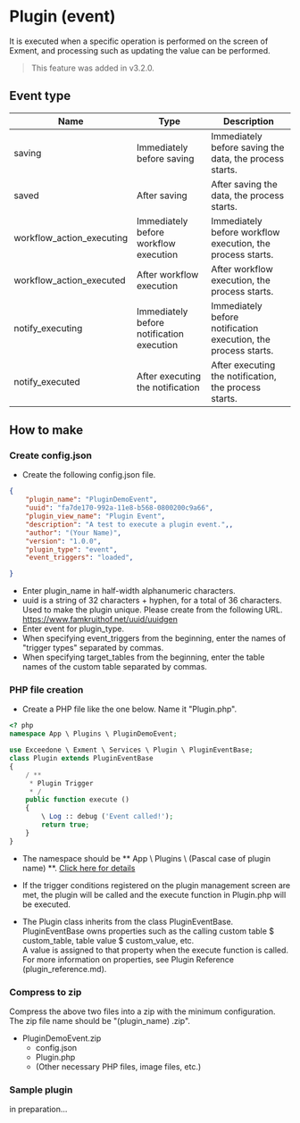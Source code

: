 # Plugin (event)
It is executed when a specific operation is performed on the screen of Exment, and processing such as updating the value can be performed.

> This feature was added in v3.2.0.

## Event type

| Name | Type | Description |
| ---- | ---- | ---- |
| saving | Immediately before saving | Immediately before saving the data, the process starts. |
| saved | After saving | After saving the data, the process starts. |
| workflow_action_executing | Immediately before workflow execution | Immediately before workflow execution, the process starts. |
| workflow_action_executed | After workflow execution | After workflow execution, the process starts. |
| notify_executing | Immediately before notification execution | Immediately before notification execution, the process starts. |
| notify_executed | After executing the notification | After executing the notification, the process starts. |

## How to make

### Create config.json
- Create the following config.json file.

~~~ json
{
    "plugin_name": "PluginDemoEvent",
    "uuid": "fa7de170-992a-11e8-b568-0800200c9a66",
    "plugin_view_name": "Plugin Event",
    "description": "A test to execute a plugin event.",,
    "author": "(Your Name)",
    "version": "1.0.0",
    "plugin_type": "event",
    "event_triggers": "loaded",

}
~~~

- Enter plugin_name in half-width alphanumeric characters.
- uuid is a string of 32 characters + hyphen, for a total of 36 characters. Used to make the plugin unique.
Please create from the following URL.
https://www.famkruithof.net/uuid/uuidgen
- Enter event for plugin_type.
- When specifying event_triggers from the beginning, enter the names of "trigger types" separated by commas.
- When specifying target_tables from the beginning, enter the table names of the custom table separated by commas.


### PHP file creation
- Create a PHP file like the one below. Name it "Plugin.php".

~~~ php
<? php
namespace App \ Plugins \ PluginDemoEvent;

use Exceedone \ Exment \ Services \ Plugin \ PluginEventBase;
class Plugin extends PluginEventBase
{
    / **
     * Plugin Trigger
     * /
    public function execute ()
    {
        \ Log :: debug ('Event called!');
        return true;
    }
}
~~~
- The namespace should be ** App \ Plugins \\ (Pascal case of plugin name) **. [Click here for details](/plugin_quickstart#plugin-name-namespace)

- If the trigger conditions registered on the plugin management screen are met, the plugin will be called and the execute function in Plugin.php will be executed.

- The Plugin class inherits from the class PluginEventBase.  
PluginEventBase owns properties such as the calling custom table $ custom_table, table value $ custom_value, etc.  
A value is assigned to that property when the execute function is called.  
For more information on properties, see Plugin Reference (plugin_reference.md).

### Compress to zip
Compress the above two files into a zip with the minimum configuration.  
The zip file name should be "(plugin_name) .zip".  
- PluginDemoEvent.zip
    - config.json
    - Plugin.php
    - (Other necessary PHP files, image files, etc.)


### Sample plugin
in preparation...